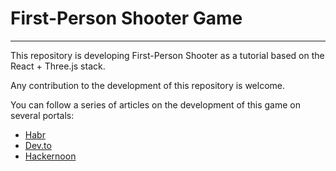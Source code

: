 # First-Person Shooter Game

---

This repository is developing First-Person Shooter as a tutorial based on the React + Three.js stack.

Any contribution to the development of this repository is welcome.

You can follow a series of articles on the development of this game on several portals:

- [Habr](https://habr.com/ru/articles/764692/)
- [Dev.to](https://dev.to/varlab/react-threejs-creating-your-own-3d-shooter-part-1-3ee2)
- [Hackernoon](https://hackernoon.com/creating-your-own-3d-shooter-using-the-react-and-threejs-stack-part-1)
